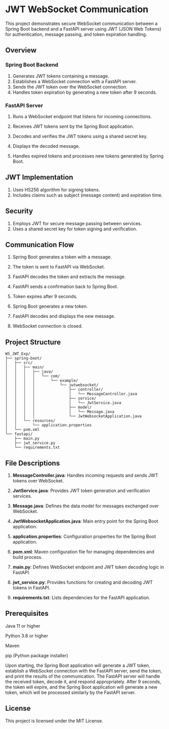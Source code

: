 # JWT WebSocket Communication

This project demonstrates secure WebSocket communication between a Spring Boot backend and a FastAPI server using JWT (JSON Web Tokens) for authentication, message passing, and token expiration handling.


## Overview

### Spring Boot Backend

1. Generates JWT tokens containing a message.
2. Establishes a WebSocket connection with a FastAPI server.
3. Sends the JWT token over the WebSocket connection.
4. Handles token expiration by generating a new token after 9 seconds.

### FastAPI Server
1. Runs a WebSocket endpoint that listens for incoming connections.

2. Receives JWT tokens sent by the Spring Boot application.

3. Decodes and verifies the JWT tokens using a shared secret key.

4. Displays the decoded message.

5. Handles expired tokens and processes new tokens generated by Spring Boot.


## JWT Implementation

1. Uses HS256 algorithm for signing tokens.
2. Includes claims such as subject (message content) and expiration time.


## Security
1. Employs JWT for secure message passing between services.
2. Uses a shared secret key for token signing and verification.


## Communication Flow

1. Spring Boot generates a token with a message.

2. The token is sent to FastAPI via WebSocket.

3. FastAPI decodes the token and extracts the message.

4. FastAPI sends a confirmation back to Spring Boot.

5. Token expires after 9 seconds.

6. Spring Boot generates a new token.

7. FastAPI decodes and displays the new message.

8. WebSocket connection is closed.


## Project Structure

    WS_JWT_Exp/
    ├── spring-boot/
    │   ├── src/
    │   │   ├── main/
    │   │   │   ├── java/
    │   │   │   │   └── com/
    │   │   │   │       └── example/
    │   │   │   │           └── jwtwebsocket/
    │   │   │   │               ├── controller/
    │   │   │   │               │   └── MessageController.java
    │   │   │   │               ├── service/
    │   │   │   │               │   └── JwtService.java
    │   │   │   │               ├── model/
    │   │   │   │               │   └── Message.java
    │   │   │   │               └── JwtWebsocketApplication.java
    │   │   └── resources/
    │   │       └── application.properties
    │   └── pom.xml
    └── fastapi/
        ├── main.py
        ├── jwt_service.py
        └── requirements.txt


## File Descriptions

1. **MessageController.java**: Handles incoming requests and sends JWT tokens over WebSocket.

2. **JwtService.java**: Provides JWT token generation and verification services.

3. **Message.java**: Defines the data model for messages exchanged over WebSocket.

4. **JwtWebsocketApplication.java**: Main entry point for the Spring Boot application.

5. **application.properties**: Configuration properties for the Spring Boot application.

6. **pom.xml**: Maven configuration file for managing dependencies and build process.

7. **main.py**: Defines WebSocket endpoint and JWT token decoding logic in FastAPI.

8. **jwt_service.py**: Provides functions for creating and decoding JWT tokens in FastAPI.

9. **requirements.txt**: Lists dependencies for the FastAPI application.


## Prerequisites

Java 11 or higher

Python 3.8 or higher

Maven

pip (Python package installer)


Upon starting, the Spring Boot application will generate a JWT token, establish a WebSocket connection with the FastAPI server, send the token, and print the results of the communication. The FastAPI server will handle the received token, decode it, and respond appropriately. After 9 seconds, the token will expire, and the Spring Boot application will generate a new token, which will be processed similarly by the FastAPI server.


## License

This project is licensed under the MIT License.
